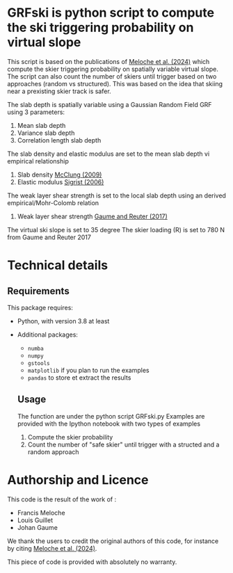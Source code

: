 # GRFski is python script to compute the ski triggering probability on virtual slope
This script is based on the publications of [Meloche et al. (2024)][Meloche2024] which compute the skier triggering probability on spatially variable virtual slope.
The script can also count the number of skiers until trigger based on two approaches (random vs structured). This was based on the idea that skiing near a prexisting skier track is safer.

The slab depth is spatially variable using a Gaussian Random Field GRF using 3 parameters:
1. Mean slab depth
2. Variance slab depth
3. Correlation length slab depth

The slab density and elastic modulus are set to the mean slab depth vi empirical relationship
1. Slab density [McClung (2009)][McClung2009]
2. Elastic modulus [Sigrist (2006)][Sigrist2006]
    
The weak layer shear strength is set to the local slab depth using an derived empirical/Mohr-Colomb relation
1. Weak layer shear strength [Gaume and Reuter (2017)][Gaume2017]
    
The virtual ski slope is set to 35 degree
The skier loading (R) is set to 780 N from Gaume and Reuter 2017

# Technical details
## Requirements
This package requires:

* Python, with version 3.8 at least
* Additional packages:
    * `numba`
    * `numpy`
    * `gstools`
    * `matplotlib` if you plan to run the examples
    * `pandas` to store et extract the results

  ## Usage
  The function are under the python script GRFski.py
  Examples are provided with the Ipython notebook with two types of examples
  1. Compute the skier probability
  2. Count the number of "safe skier" until trigger with a structed and a random approach
  
# Authorship and Licence

This code is the result of the work of :

* Francis Meloche
* Louis Guillet
* Johan Gaume

We thank the users to credit the original authors of this code, for instance by citing [Meloche et al. (2024)][Meloche2024].

This piece of code is provided with absolutely no warranty.

[Meloche2024]: https://doi.org/10.1017/aog.2024.3
[McClung2009]: https://doi.org/10.1029/2007JF000941
[Sigrist2006]: https://doi.org/10.3929/ethz-a-005282374
[Gaume2017]: https://doi.org/10.1016/j.coldregions.2017.05.011
